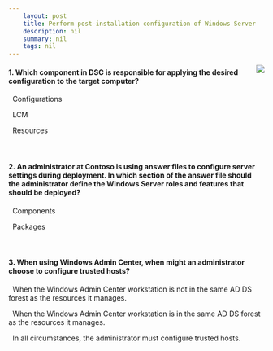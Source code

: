 ```yaml
---
    layout: post
    title: Perform post-installation configuration of Windows Server 
    description: nil
    summary: nil
    tags: nil
---
```



 <a target="_blank" href="https://docs.microsoft.com/en-us/learn/modules/perform-post-installation-configuration-of-windows-server/7-knowledge-check/"><i class="fas fa-external-link-alt"></i> </a>
 <img align="right" src="https://docs.microsoft.com/en-us/learn/achievements/perform-post-installation-configuration-of-windows-server.svg">
####  1. Which component in DSC is responsible for applying the desired configuration to the target computer?


<i class='far fa-square'></i> &nbsp;&nbsp;Configurations

<i class='fas fa-check-square' style='color: Dodgerblue;'></i> &nbsp;&nbsp;LCM

<i class='far fa-square'></i> &nbsp;&nbsp;Resources
<br />
<br />
<br />

####  2. An administrator at Contoso is using answer files to configure server settings during deployment. In which section of the answer file should the administrator define the Windows Server roles and features that should be deployed?


<i class='far fa-square'></i> &nbsp;&nbsp;Components

<i class='fas fa-check-square' style='color: Dodgerblue;'></i> &nbsp;&nbsp;Packages
<br />
<br />
<br />

####  3. When using Windows Admin Center, when might an administrator choose to configure trusted hosts?


<i class='fas fa-check-square' style='color: Dodgerblue;'></i> &nbsp;&nbsp;When the Windows Admin Center workstation is not in the same AD DS forest as the resources it manages.

<i class='far fa-square'></i> &nbsp;&nbsp;When the Windows Admin Center workstation is in the same AD DS forest as the resources it manages.

<i class='far fa-square'></i> &nbsp;&nbsp;In all circumstances, the administrator must configure trusted hosts.
<br />
<br />
<br />
